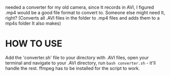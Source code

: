  needed a converter for my old camera, since It records in AVI, I figured .mp4 would be a good file format to convert to. Someone else might need It, right? (Converts all .AVI files in the folder to .mp4 files and adds them to a mp4s folder It also makes)

 # HOW TO USE

 Add the 'converter.sh' file to your directory with .AVI files, open your terminal and navigate to your .AVI directory, run ```bash converter.sh``` - it'll handle the rest.
 ffmpeg has to be installed for the script to work.
